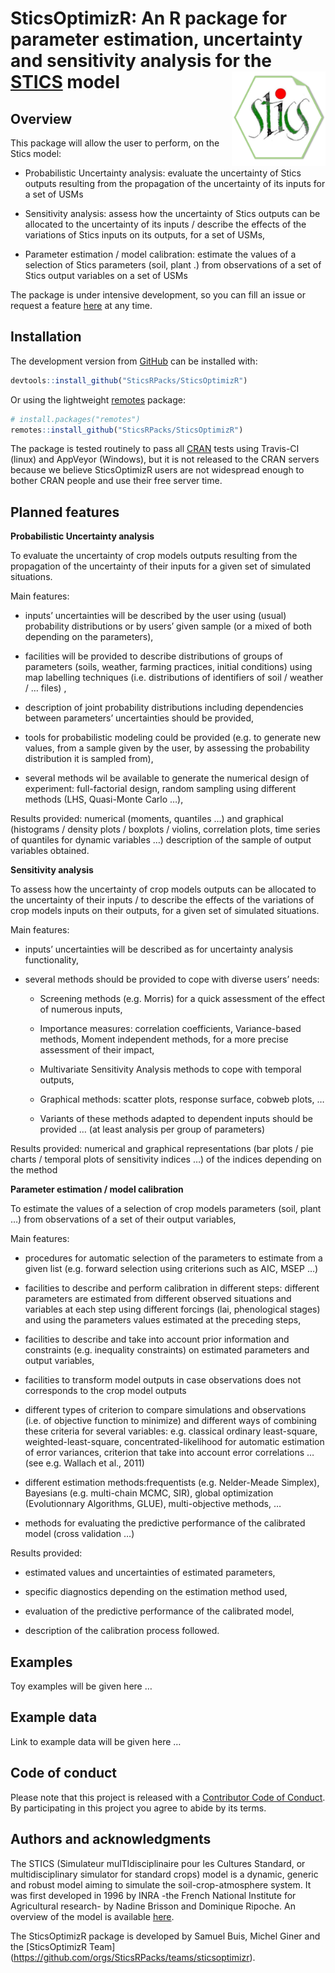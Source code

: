 
<!-- README.md is generated from README.Rmd. Please edit that file -->

# SticsOptimizR: An R package for parameter estimation, uncertainty and sensitivity analysis for the [STICS](https://www6.paca.inra.fr/stics_eng/) model <img src="man/figures/logo.png" alt="logo" width="150" align="right" />

## Overview

This package will allow the user to perform, on the Stics model:

  - Probabilistic Uncertainty analysis: evaluate the uncertainty of
    Stics outputs resulting from the propagation of the uncertainty of
    its inputs for a set of USMs

  - Sensitivity analysis: assess how the uncertainty of Stics outputs
    can be allocated to the uncertainty of its inputs / describe the
    effects of the variations of Stics inputs on its outputs, for a set
    of USMs,

  - Parameter estimation / model calibration: estimate the values of a
    selection of Stics parameters (soil, plant .) from observations of a
    set of Stics output variables on a set of USMs

The package is under intensive development, so you can fill an issue or
request a feature
[here](https://github.com/SticsRPacks/SticsOptimizR/issues) at any time.

## Installation

The development version from [GitHub](https://github.com/) can be
installed with:

``` r
devtools::install_github("SticsRPacks/SticsOptimizR")
```

Or using the lightweight
[remotes](https://github.com/r-lib/remotes#readme) package:

``` r
# install.packages("remotes")
remotes::install_github("SticsRPacks/SticsOptimizR")
```

The package is tested routinely to pass all
[CRAN](https://CRAN.R-project.org) tests using Travis-CI (linux) and
AppVeyor (Windows), but it is not released to the CRAN servers because
we believe SticsOptimizR users are not widespread enough to bother CRAN
people and use their free server time.

## Planned features

**Probabilistic Uncertainty analysis**

To evaluate the uncertainty of crop models outputs resulting from the
propagation of the uncertainty of their inputs for a given set of
simulated situations.

Main features:

  - inputs’ uncertainties will be described by the user using (usual)
    probability distributions or by users’ given sample (or a mixed of
    both depending on the parameters),

  - facilities will be provided to describe distributions of groups of
    parameters (soils, weather, farming practices, initial conditions)
    using map labelling techniques (i.e. distributions of identifiers of
    soil / weather / … files) ,

  - description of joint probability distributions including
    dependencies between parameters’ uncertainties should be provided,

  - tools for probabilistic modeling could be provided (e.g. to generate
    new values, from a sample given by the user, by assessing the
    probability distribution it is sampled from),

  - several methods wil be available to generate the numerical design of
    experiment: full-factorial design, random sampling using different
    methods (LHS, Quasi-Monte Carlo …),

Results provided: numerical (moments, quantiles …) and graphical
(histograms / density plots / boxplots / violins, correlation plots,
time series of quantiles for dynamic variables …) description of the
sample of output variables obtained.

**Sensitivity analysis**

To assess how the uncertainty of crop models outputs can be allocated to
the uncertainty of their inputs / to describe the effects of the
variations of crop models inputs on their outputs, for a given set of
simulated situations.

Main features:

  - inputs’ uncertainties will be described as for uncertainty analysis
    functionality,

  - several methods should be provided to cope with diverse users’
    needs:
    
      - Screening methods (e.g. Morris) for a quick assessment of the
        effect of numerous inputs,
    
      - Importance measures: correlation coefficients, Variance-based
        methods, Moment independent methods, for a more precise
        assessment of their impact,
    
      - Multivariate Sensitivity Analysis methods to cope with temporal
        outputs,
    
      - Graphical methods: scatter plots, response surface, cobweb
        plots, …
    
      - Variants of these methods adapted to dependent inputs should be
        provided … (at least analysis per group of parameters)

Results provided: numerical and graphical representations (bar plots /
pie charts / temporal plots of sensitivity indices …) of the indices
depending on the method

**Parameter estimation / model calibration**

To estimate the values of a selection of crop models parameters (soil,
plant …) from observations of a set of their output variables,

Main features:

  - procedures for automatic selection of the parameters to estimate
    from a given list (e.g. forward selection using criterions such as
    AIC, MSEP …)

  - facilities to describe and perform calibration in different steps:
    different parameters are estimated from different observed
    situations and variables at each step using different forcings (lai,
    phenological stages) and using the parameters values estimated at
    the preceding steps,

  - facilities to describe and take into account prior information and
    constraints (e.g. inequality constraints) on estimated parameters
    and output variables,

  - facilities to transform model outputs in case observations does not
    corresponds to the crop model outputs

  - different types of criterion to compare simulations and observations
    (i.e. of objective function to minimize) and different ways of
    combining these criteria for several variables: e.g. classical
    ordinary least-square, weighted-least-square,
    concentrated-likelihood for automatic estimation of error variances,
    criterion that take into account error correlations … (see
    e.g. Wallach et al., 2011)

  - different estimation methods:frequentists (e.g. Nelder-Meade
    Simplex), Bayesians (e.g. multi-chain MCMC, SIR), global
    optimization (Evolutionnary Algorithms, GLUE), multi-objective
    methods, …

  - methods for evaluating the predictive performance of the calibrated
    model (cross validation …)

Results provided:

  - estimated values and uncertainties of estimated parameters,

  - specific diagnostics depending on the estimation method used,

  - evaluation of the predictive performance of the calibrated model,

  - description of the calibration process followed.

## Examples

Toy examples will be given here …

## Example data

Link to example data will be given here …

## Code of conduct

Please note that this project is released with a [Contributor Code of
Conduct](CODE_OF_CONDUCT.md). By participating in this project you agree
to abide by its terms.

## Authors and acknowledgments

The STICS (Simulateur mulTIdisciplinaire pour les Cultures Standard, or
multidisciplinary simulator for standard crops) model is a dynamic,
generic and robust model aiming to simulate the soil-crop-atmosphere
system. It was first developed in 1996 by INRA -the French National
Institute for Agricultural research- by Nadine Brisson and Dominique
Ripoche. An overview of the model is available
[here](https://www6.paca.inra.fr/stics_eng/About-us/Stics-model-overview).

The SticsOptimizR package is developed by Samuel Buis, Michel Giner and
the \[SticsOptimizR Team\]
(<https://github.com/orgs/SticsRPacks/teams/sticsoptimizr>).
